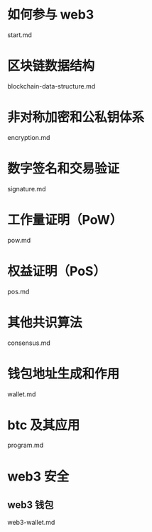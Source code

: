 # 如何参与 web3

start.md

# 区块链数据结构

blockchain-data-structure.md

# 非对称加密和公私钥体系

encryption.md

# 数字签名和交易验证

signature.md

# 工作量证明（PoW）

pow.md

# 权益证明（PoS）

pos.md

# 其他共识算法

consensus.md

# 钱包地址生成和作用

wallet.md

# btc 及其应用

program.md

# web3 安全

## web3 钱包

web3-wallet.md


